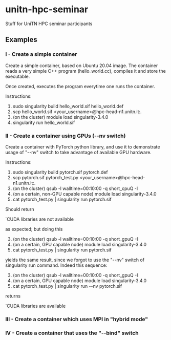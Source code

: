 # unitn-hpc-seminar
Stuff for UniTN HPC seminar participants

## Examples

### I - Create a simple container

Create a simple container, based on Ubuntu 20.04 image.
The container reads a very simple C++ program (hello_world.cc),
compiles it and store the executable.

Once created, executes the program everytime one runs the
container.

Instructions:

1. sudo singularity build hello_world.sif hello_world.def
2. scp hello_world.sif <your_username>@hpc-head-n1.unitn.it:.
3. (on the cluster) module load singularity-3.4.0
4. singularity run hello_world.sif


### II - Create a container using GPUs (--nv switch)

Create a container with PyTorch python library, and use it
to demonstrate usage of "--nv" switch to take advantage of
available GPU hardware.

Instructions:

1. sudo singularity build pytorch.sif pytorch.def
2. scp pytorch.sif pytorch_test.py <your_username>@hpc-head-n1.unitn.it:.
3. (on the cluster) qsub -l walltime=00:10:00 -q short_cpuQ -I
4. (on a certain, non-GPU capable node) module load singularity-3.4.0
5. cat pytorch_test.py | singularity run pytorch.sif

Should return

`CUDA libraries are not available

as expected; but doing this

3. (on the cluster) qsub -l walltime=00:10:00 -q short_gpuQ -I
4. (on a certain, GPU capable node) module load singularity-3.4.0
5. cat pytorch_test.py | singularity run pytorch.sif

yields the same result, since we forgot to use the "--nv" switch
of singularity run command. Indeed this sequence:

3. (on the cluster) qsub -l walltime=00:10:00 -q short_gpuQ -I
4. (on a certain, GPU capable node) module load singularity-3.4.0
5. cat pytorch_test.py | singularity run --nv pytorch.sif

returns

`CUDA libraries are available

### III - Create a container which uses MPI in "hybrid mode"

### IV - Create a container that uses the "--bind" switch


